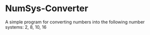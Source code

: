 # NumSys-Converter
A simple program for converting numbers into the following number systems: 2, 8, 10, 16

